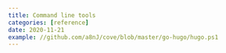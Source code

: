 ```yaml
---
title: Command line tools
categories: [reference]
date: 2020-11-21
example: //github.com/a8nJ/cove/blob/master/go-hugo/hugo.ps1
---
```

